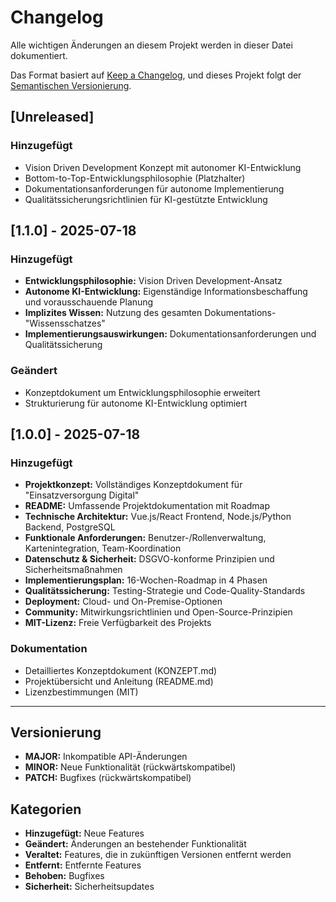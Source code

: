# Changelog

Alle wichtigen Änderungen an diesem Projekt werden in dieser Datei dokumentiert.

Das Format basiert auf [Keep a Changelog](https://keepachangelog.com/de/1.0.0/),
und dieses Projekt folgt der [Semantischen Versionierung](https://semver.org/lang/de/).

## [Unreleased]

### Hinzugefügt
- Vision Driven Development Konzept mit autonomer KI-Entwicklung
- Bottom-to-Top-Entwicklungsphilosophie (Platzhalter)
- Dokumentationsanforderungen für autonome Implementierung
- Qualitätssicherungsrichtlinien für KI-gestützte Entwicklung

## [1.1.0] - 2025-07-18

### Hinzugefügt
- **Entwicklungsphilosophie:** Vision Driven Development-Ansatz
- **Autonome KI-Entwicklung:** Eigenständige Informationsbeschaffung und vorausschauende Planung
- **Implizites Wissen:** Nutzung des gesamten Dokumentations-"Wissensschatzes"
- **Implementierungsauswirkungen:** Dokumentationsanforderungen und Qualitätssicherung

### Geändert
- Konzeptdokument um Entwicklungsphilosophie erweitert
- Strukturierung für autonome KI-Entwicklung optimiert

## [1.0.0] - 2025-07-18

### Hinzugefügt
- **Projektkonzept:** Vollständiges Konzeptdokument für "Einsatzversorgung Digital"
- **README:** Umfassende Projektdokumentation mit Roadmap
- **Technische Architektur:** Vue.js/React Frontend, Node.js/Python Backend, PostgreSQL
- **Funktionale Anforderungen:** Benutzer-/Rollenverwaltung, Kartenintegration, Team-Koordination
- **Datenschutz & Sicherheit:** DSGVO-konforme Prinzipien und Sicherheitsmaßnahmen
- **Implementierungsplan:** 16-Wochen-Roadmap in 4 Phasen
- **Qualitätssicherung:** Testing-Strategie und Code-Quality-Standards
- **Deployment:** Cloud- und On-Premise-Optionen
- **Community:** Mitwirkungsrichtlinien und Open-Source-Prinzipien
- **MIT-Lizenz:** Freie Verfügbarkeit des Projekts

### Dokumentation
- Detailliertes Konzeptdokument (KONZEPT.md)
- Projektübersicht und Anleitung (README.md)
- Lizenzbestimmungen (MIT)

---

## Versionierung

- **MAJOR:** Inkompatible API-Änderungen
- **MINOR:** Neue Funktionalität (rückwärtskompatibel)
- **PATCH:** Bugfixes (rückwärtskompatibel)

## Kategorien

- **Hinzugefügt:** Neue Features
- **Geändert:** Änderungen an bestehender Funktionalität
- **Veraltet:** Features, die in zukünftigen Versionen entfernt werden
- **Entfernt:** Entfernte Features
- **Behoben:** Bugfixes
- **Sicherheit:** Sicherheitsupdates